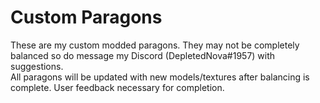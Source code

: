 # Custom Paragons
These are my custom modded paragons. They may not be completely balanced so do message my Discord (DepletedNova#1957) with suggestions.  
All paragons will be updated with new models/textures after balancing is complete. User feedback necessary for completion.

